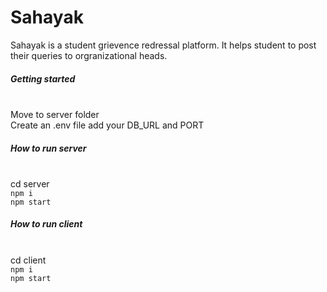# Sahayak
Sahayak is a student grievence redressal platform. It helps student to post their queries to orgranizational heads.

<h5>Getting started</h5>
</br>
Move to server folder
</br>
Create an .env file add your DB_URL and PORT

<h5> How to run server </h5>
</br>
cd server
</br>
<code>npm i</code>
</br>
<code>npm start</code>
</br>
<h5>How to run client </h5>
</br>
cd client
</br>
<code>npm i</code>
</br>
<code>npm start</code>
